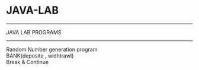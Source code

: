 # JAVA-LAB
<hr>
JAVA LAB PROGRAMS
<hr>
Random Number generation program <br>
BANK(deposite , widhtrawl)<br>
Break & Continue<br>

